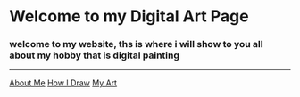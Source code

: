 # Welcome to my Digital Art Page
### welcome to my website, ths is where i will show to you all about my hobby that is digital painting
---
[About Me](about_me.md)   [How I Draw](HowIDraw.md) [My Art](MyArt.md)
